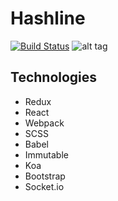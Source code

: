 # Hashline
[![Build Status](https://travis-ci.org/gios/hashline.svg?branch=master)](https://travis-ci.org/gios/hashline)
![alt tag](https://github.com/gios/hashline/blob/master/main.png)

## Technologies
* Redux
* React
* Webpack
* SCSS
* Babel
* Immutable
* Koa
* Bootstrap
* Socket.io
